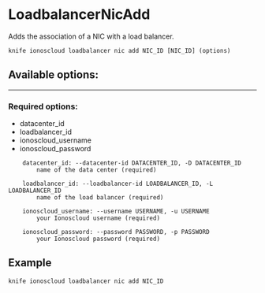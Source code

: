 # LoadbalancerNicAdd

Adds the association of a NIC with a load balancer.

    knife ionoscloud loadbalancer nic add NIC_ID [NIC_ID] (options)


## Available options:
---

### Required options:
* datacenter_id
* loadbalancer_id
* ionoscloud_username
* ionoscloud_password

```
    datacenter_id: --datacenter-id DATACENTER_ID, -D DATACENTER_ID
        name of the data center (required)

    loadbalancer_id: --loadbalancer-id LOADBALANCER_ID, -L LOADBALANCER_ID
        name of the load balancer (required)

    ionoscloud_username: --username USERNAME, -u USERNAME
        your Ionoscloud username (required)

    ionoscloud_password: --password PASSWORD, -p PASSWORD
        your Ionoscloud password (required)

```
## Example

```text
knife ionoscloud loadbalancer nic add NIC_ID 
```
